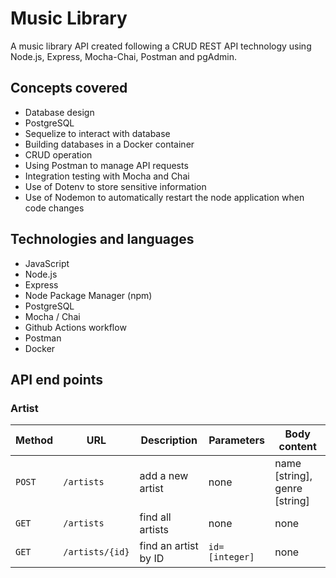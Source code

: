 # Music Library

A music library API created following a CRUD REST API technology using Node.js, Express, Mocha-Chai, Postman and pgAdmin. 

## Concepts covered

- Database design
- PostgreSQL
- Sequelize to interact with database
- Building databases in a Docker container
- CRUD operation 
- Using Postman to manage API requests
- Integration testing with Mocha and Chai
- Use of Dotenv to store sensitive information
- Use of Nodemon to automatically restart the node application when code changes

## Technologies and languages

- JavaScript
- Node.js
- Express
- Node Package Manager (npm)
- PostgreSQL
- Mocha / Chai
- Github Actions workflow
- Postman
- Docker


## API end points

### Artist

| Method | URL | Description | Parameters | Body content |
|--------|-----|-------------|------------|--------------|
| `POST` | `/artists` | add a new artist | none | name [string], genre [string] | 
| `GET`  | `/artists`| find all artists | none | none | 
| `GET` | `/artists/{id}` | find an artist by ID | `id=[integer]` | none | 



